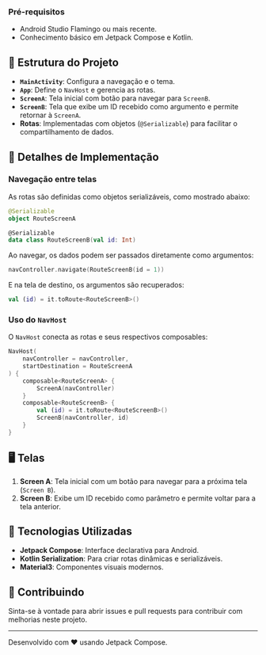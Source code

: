 ### Pré-requisitos

- Android Studio Flamingo ou mais recente.
- Conhecimento básico em Jetpack Compose e Kotlin.

## 📁 Estrutura do Projeto

- **`MainActivity`**: Configura a navegação e o tema.
- **`App`**: Define o `NavHost` e gerencia as rotas.
- **`ScreenA`**: Tela inicial com botão para navegar para `ScreenB`.
- **`ScreenB`**: Tela que exibe um ID recebido como argumento e permite retornar à `ScreenA`.
- **Rotas**: Implementadas com objetos (`@Serializable`) para facilitar o compartilhamento de dados.

## 📖 Detalhes de Implementação

### Navegação entre telas

As rotas são definidas como objetos serializáveis, como mostrado abaixo:

```kotlin
@Serializable
object RouteScreenA

@Serializable
data class RouteScreenB(val id: Int)
```

Ao navegar, os dados podem ser passados diretamente como argumentos:

```kotlin
navController.navigate(RouteScreenB(id = 1))
```

E na tela de destino, os argumentos são recuperados:

```kotlin
val (id) = it.toRoute<RouteScreenB>()
```

### Uso do `NavHost`

O `NavHost` conecta as rotas e seus respectivos composables:

```kotlin
NavHost(
    navController = navController,
    startDestination = RouteScreenA
) {
    composable<RouteScreenA> {
        ScreenA(navController)
    }
    composable<RouteScreenB> {
        val (id) = it.toRoute<RouteScreenB>()
        ScreenB(navController, id)
    }
}
```

## 🖥️ Telas

1. **Screen A**: Tela inicial com um botão para navegar para a próxima tela (`Screen B`).
2. **Screen B**: Exibe um ID recebido como parâmetro e permite voltar para a tela anterior.

## 🔧 Tecnologias Utilizadas

- **Jetpack Compose**: Interface declarativa para Android.
- **Kotlin Serialization**: Para criar rotas dinâmicas e serializáveis.
- **Material3**: Componentes visuais modernos.

## 🌟 Contribuindo

Sinta-se à vontade para abrir issues e pull requests para contribuir com melhorias neste projeto.

---

Desenvolvido com ❤️ usando Jetpack Compose.
```
